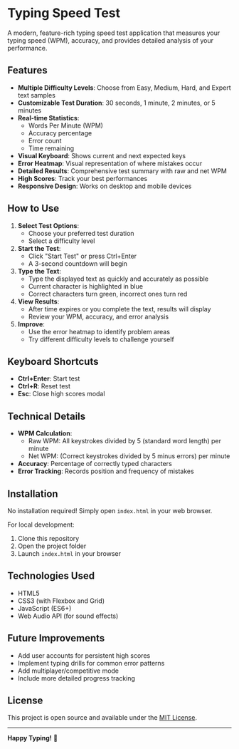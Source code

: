 # Typing Speed Test

A modern, feature-rich typing speed test application that measures your typing speed (WPM), accuracy, and provides detailed analysis of your performance.

## Features

- **Multiple Difficulty Levels**: Choose from Easy, Medium, Hard, and Expert text samples
- **Customizable Test Duration**: 30 seconds, 1 minute, 2 minutes, or 5 minutes
- **Real-time Statistics**: 
  - Words Per Minute (WPM)
  - Accuracy percentage
  - Error count
  - Time remaining
- **Visual Keyboard**: Shows current and next expected keys
- **Error Heatmap**: Visual representation of where mistakes occur
- **Detailed Results**: Comprehensive test summary with raw and net WPM
- **High Scores**: Track your best performances
- **Responsive Design**: Works on desktop and mobile devices

## How to Use

1. **Select Test Options**:
   - Choose your preferred test duration
   - Select a difficulty level
2. **Start the Test**:
   - Click "Start Test" or press Ctrl+Enter
   - A 3-second countdown will begin
3. **Type the Text**:
   - Type the displayed text as quickly and accurately as possible
   - Current character is highlighted in blue
   - Correct characters turn green, incorrect ones turn red
4. **View Results**:
   - After time expires or you complete the text, results will display
   - Review your WPM, accuracy, and error analysis
5. **Improve**:
   - Use the error heatmap to identify problem areas
   - Try different difficulty levels to challenge yourself

## Keyboard Shortcuts

- **Ctrl+Enter**: Start test
- **Ctrl+R**: Reset test
- **Esc**: Close high scores modal

## Technical Details

- **WPM Calculation**: 
  - Raw WPM: All keystrokes divided by 5 (standard word length) per minute
  - Net WPM: (Correct keystrokes divided by 5 minus errors) per minute
- **Accuracy**: Percentage of correctly typed characters
- **Error Tracking**: Records position and frequency of mistakes

## Installation

No installation required! Simply open `index.html` in your web browser.

For local development:
1. Clone this repository
2. Open the project folder
3. Launch `index.html` in your browser

## Technologies Used

- HTML5
- CSS3 (with Flexbox and Grid)
- JavaScript (ES6+)
- Web Audio API (for sound effects)

## Future Improvements

- Add user accounts for persistent high scores
- Implement typing drills for common error patterns
- Add multiplayer/competitive mode
- Include more detailed progress tracking

## License

This project is open source and available under the [MIT License](LICENSE).

---

**Happy Typing!** 🚀